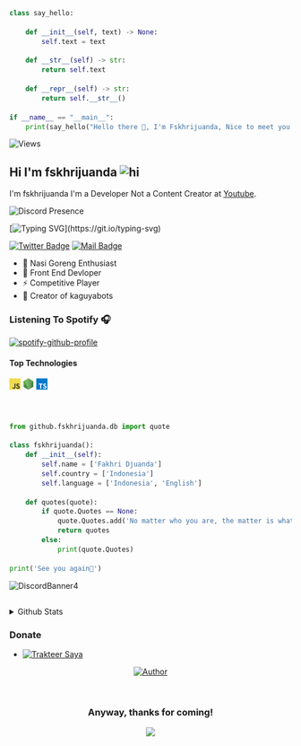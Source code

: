 ```python
class say_hello:

    def __init__(self, text) -> None:
        self.text = text

    def __str__(self) -> str:
        return self.text

    def __repr__(self) -> str:
        return self.__str__()

if __name__ == "__main__":
    print(say_hello("Hello there 👋, I'm Fskhrijuanda, Nice to meet you all!"))
```

![Views](https://komarev.com/ghpvc/?username=fskhri&color=green)



## Hi I'm fskhrijuanda <img src="https://user-images.githubusercontent.com/1303154/88677602-1635ba80-d120-11ea-84d8-d263ba5fc3c0.gif" width="28px" alt="hi">

I'm fskhrijuanda I'm a Developer Not a Content Creator at [Youtube](https://youtu.be/dQw4w9WgXcQ).

![Discord Presence](https://discord.c99.nl/widget/theme-2/433077782881370112.png)

[![Typing SVG](https://readme-typing-svg.herokuapp.com?font=comfortaa&color=016EEA&size=24&width=500&lines=Indonesian+People;Open-Source+Developer;Nice+to+meet+you...)](https://git.io/typing-svg)

[![Twitter Badge](https://img.shields.io/badge/-NotF-1ca0f1?style=flat&labelColor=1ca0f1&logo=twitter&logoColor=white&link=https://twitter.com/Not_Fakhri)](https://twitter.com/Not_Fakhri) [![Mail Badge](https://img.shields.io/badge/-@riririfak-e84393?style=flat&labelColor=e84393&logo=instagram&logoColor=white)](https://instagram.com/riririfak)
<!-- TODO: Add last video link -->

- 🤔 Nasi Goreng Enthusiast
- 💼 Front End Devloper
- ⚡ Competitive Player
- 🌟 Creator of kaguyabots

### Listening To Spotify 🎧

[![spotify-github-profile](https://spotify-github-profile.vercel.app/api/view?uid=31qh67in4qqasw67wx2illmzg3cy&cover_image=true&theme=default&bar_color_cover=true)](https://spotify-github-profile.vercel.app/api/view?uid=31qh67in4qqasw67wx2illmzg3cy&redirect=true)

#### Top Technologies

<!-- TODO: Make technologies links takes you to repositories -->

<code><img height="20" src="https://raw.githubusercontent.com/github/explore/80688e429a7d4ef2fca1e82350fe8e3517d3494d/topics/javascript/javascript.png"></code>
<code><img height="20" src="https://raw.githubusercontent.com/github/explore/80688e429a7d4ef2fca1e82350fe8e3517d3494d/topics/nodejs/nodejs.png"></code>
<code><img height="20" src="https://raw.githubusercontent.com/github/explore/80688e429a7d4ef2fca1e82350fe8e3517d3494d/topics/typescript/typescript.png"></code>


<br />

###

```python
from github.fskhrijuanda.db import quote

class fskhrijuanda():
    def __init__(self):
        self.name = ['Fakhri Djuanda']
        self.country = ['Indonesia']
        self.language = ['Indonesia', 'English']

    def quotes(quote):
        if quote.Quotes == None:
            quote.Quotes.add('No matter who you are, the matter is what you are.')
            return quotes
        else:
            print(quote.Quotes)

print('See you again👋')
```

![DiscordBanner4](https://discordapp.com/api/guilds/897419993094959115/widget.png?style=banner4)

##


<details>
<summary>
  Github Stats
</summary>


#### Coding Stats

<!--START_SECTION:waka-->

```text
JSON         38 mins         ████████████▒░░░░░░░░░░░░   49.49 %
Bash         18 mins         ██████░░░░░░░░░░░░░░░░░░░   24.54 %
HTML         8 mins          ███░░░░░░░░░░░░░░░░░░░░░░   11.42 %
Other        3 mins          █░░░░░░░░░░░░░░░░░░░░░░░░   04.53 %
```

<!--END_SECTION:waka-->

#### Github Stats

![Fakhri github stats](https://github-readme-stats.vercel.app/api?username=fskhri&count_private=true&show_icons=true&theme=radical)


<a href="https://github.com/anuraghazra/github-readme-stats">
  <!-- Change the `github-readme-stats.anuraghazra1.vercel.app` to `github-readme-stats.vercel.app`  -->
  <img align="center" src="https://github-readme-stats.anuraghazra1.vercel.app/api/top-langs/?username=fskhri&layout=compact&theme=radical" />
</a>

</a>
<a href="https://github.com/fskhri/Clock-bot-discord">
 <img align="center" src="https://github-readme-stats.vercel.app/api/pin/?username=fskhri&repo=Clock-bot-discord&theme=radical" />
</a>

</a>
<a href="https://github.com/fskhri/Internet-Download-Manager-Crack">
 <img align="center" src="https://github-readme-stats.vercel.app/api/pin/?username=fskhri&repo=Internet-Download-Manager-Crack&theme=radical" />
</a> 

</a>
<a href="https://github.com/fskhri/Discord-bot-Stream">
 <img align="center" src="https://github-readme-stats.vercel.app/api/pin/?username=fskhri&repo=Discord-bot-Stream&theme=radical" />
</a> 

</details>

### Donate
* <a href="https://trakteer.id/fakhrijuanda12" target="_blank"><img id="wse-buttons-preview" src="https://cdn.trakteer.id/images/embed/trbtn-red-1.png" height="40" style="border:0px;height:40px;" alt="Trakteer Saya"></a>

<p align="center">
<a href="https://github.com/fskhri"><img title="Author" src="https://img.shields.io/badge/badge/Author-Fakhri-red.svg?style=for-the-badge&logo=github"></a>
</p>

<br />

<h3 align="center">Anyway, thanks for coming!</h2>  
<p align="center">
    <img src="https://ctl.s6img.com/society6/img/Bm1TLx-ODLrqcGWmVjnN1UA6My8/w_700/coffee-mugs/swatch/~artwork,fw_4601,fh_1998,fx_-1449,fy_-2375,iw_7100,ih_7100/s6-original-art-uploads/society6/uploads/misc/452ff72725a0458aa1e1b87f0c11b63f/~~/cowboy-bebop-see-you-space-cowboy-mugs.jpg?wait=0&attempt=0">
</p>

